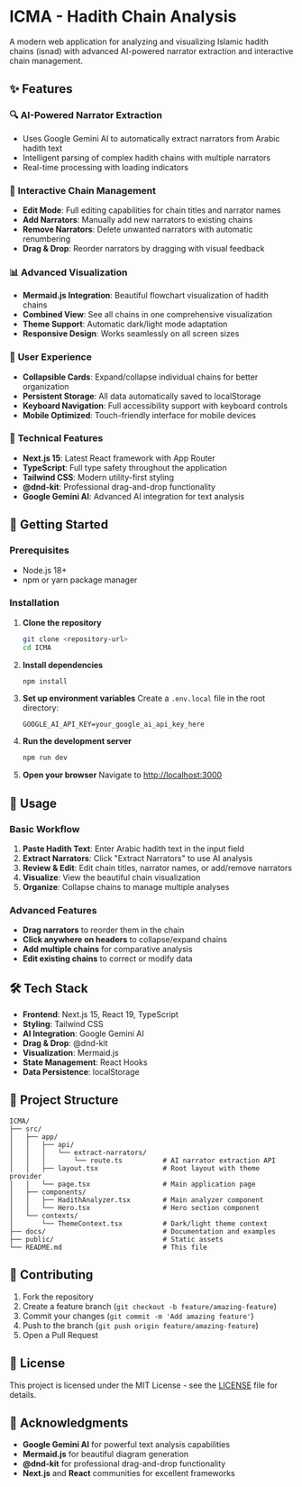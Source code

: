 # ICMA - Hadith Chain Analysis

A modern web application for analyzing and visualizing Islamic hadith chains (isnad) with advanced AI-powered narrator extraction and interactive chain management.

## ✨ Features

### 🔍 **AI-Powered Narrator Extraction**
- Uses Google Gemini AI to automatically extract narrators from Arabic hadith text
- Intelligent parsing of complex hadith chains with multiple narrators
- Real-time processing with loading indicators

### 🎯 **Interactive Chain Management**
- **Edit Mode**: Full editing capabilities for chain titles and narrator names
- **Add Narrators**: Manually add new narrators to existing chains
- **Remove Narrators**: Delete unwanted narrators with automatic renumbering
- **Drag & Drop**: Reorder narrators by dragging with visual feedback

### 📊 **Advanced Visualization**
- **Mermaid.js Integration**: Beautiful flowchart visualization of hadith chains
- **Combined View**: See all chains in one comprehensive visualization
- **Theme Support**: Automatic dark/light mode adaptation
- **Responsive Design**: Works seamlessly on all screen sizes

### 🎨 **User Experience**
- **Collapsible Cards**: Expand/collapse individual chains for better organization
- **Persistent Storage**: All data automatically saved to localStorage
- **Keyboard Navigation**: Full accessibility support with keyboard controls
- **Mobile Optimized**: Touch-friendly interface for mobile devices

### 🔧 **Technical Features**
- **Next.js 15**: Latest React framework with App Router
- **TypeScript**: Full type safety throughout the application
- **Tailwind CSS**: Modern utility-first styling
- **@dnd-kit**: Professional drag-and-drop functionality
- **Google Gemini AI**: Advanced AI integration for text analysis

## 🚀 Getting Started

### Prerequisites
- Node.js 18+
- npm or yarn package manager

### Installation

1. **Clone the repository**
   ```bash
   git clone <repository-url>
   cd ICMA
   ```

2. **Install dependencies**
   ```bash
   npm install
   ```

3. **Set up environment variables**
   Create a `.env.local` file in the root directory:
   ```env
   GOOGLE_AI_API_KEY=your_google_ai_api_key_here
   ```

4. **Run the development server**
   ```bash
   npm run dev
   ```

5. **Open your browser**
   Navigate to [http://localhost:3000](http://localhost:3000)

## 📖 Usage

### Basic Workflow
1. **Paste Hadith Text**: Enter Arabic hadith text in the input field
2. **Extract Narrators**: Click "Extract Narrators" to use AI analysis
3. **Review & Edit**: Edit chain titles, narrator names, or add/remove narrators
4. **Visualize**: View the beautiful chain visualization
5. **Organize**: Collapse chains to manage multiple analyses

### Advanced Features
- **Drag narrators** to reorder them in the chain
- **Click anywhere on headers** to collapse/expand chains
- **Add multiple chains** for comparative analysis
- **Edit existing chains** to correct or modify data

## 🛠️ Tech Stack

- **Frontend**: Next.js 15, React 19, TypeScript
- **Styling**: Tailwind CSS
- **AI Integration**: Google Gemini AI
- **Drag & Drop**: @dnd-kit
- **Visualization**: Mermaid.js
- **State Management**: React Hooks
- **Data Persistence**: localStorage

## 📁 Project Structure

```
ICMA/
├── src/
│   ├── app/
│   │   ├── api/
│   │   │   └── extract-narrators/
│   │   │       └── route.ts          # AI narrator extraction API
│   │   ├── layout.tsx                # Root layout with theme provider
│   │   └── page.tsx                  # Main application page
│   ├── components/
│   │   ├── HadithAnalyzer.tsx        # Main analyzer component
│   │   └── Hero.tsx                  # Hero section component
│   └── contexts/
│       └── ThemeContext.tsx          # Dark/light theme context
├── docs/                             # Documentation and examples
├── public/                           # Static assets
└── README.md                         # This file
```

## 🤝 Contributing

1. Fork the repository
2. Create a feature branch (`git checkout -b feature/amazing-feature`)
3. Commit your changes (`git commit -m 'Add amazing feature'`)
4. Push to the branch (`git push origin feature/amazing-feature`)
5. Open a Pull Request

## 📄 License

This project is licensed under the MIT License - see the [LICENSE](LICENSE) file for details.

## 🙏 Acknowledgments

- **Google Gemini AI** for powerful text analysis capabilities
- **Mermaid.js** for beautiful diagram generation
- **@dnd-kit** for professional drag-and-drop functionality
- **Next.js** and **React** communities for excellent frameworks